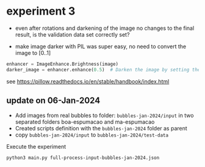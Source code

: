 # experiment 3

- even after rotations and darkening of the image no changes to the final result,
is the validation data set correctly set?

- make image darker with PIL was super easy, no need to convert the image to [0..1]

```python
enhancer = ImageEnhance.Brightness(image)
darker_image = enhancer.enhance(0.5)  # Darken the image by setting the brightness to 50%
```

see https://pillow.readthedocs.io/en/stable/handbook/index.html

## update on 06-Jan-2024 
- Add images from real bubbles to folder: `bubbles-jan-2024/input` in two separated folders boa-espumacao and ma-espumacao
- Created scripts definition with the `bubbles-jan-2024` folder as parent
- copy `bubbles-jan-2024/input` to `bubbles-jan-2024/test-data`

Execute the experiment 
```
python3 main.py full-process-input-bubbles-jan-2024.json
```